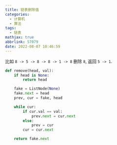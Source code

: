 ```yaml
---
title: 链表删除值
categories:
  - 计算机
  - 算法
tags:
  - 链表
mathjax: true
abbrlink: 57079
date: 2022-08-07 10:46:59
---
```

比如 `8 -> 5 -> 8 -> 8 -> 1 -> 8` 删除 `8`, 返回 `5 -> 1`.

```py
def remove(head, val):
    if head is None:
        return head

    fake = ListNode(None)
    fake.next = head
    prev, cur = fake, head

    while cur:
        if cur.val == val:
            prev.next = cur.next
        else:
            prev = cur    
        cur = cur.next

    return fake.next
```